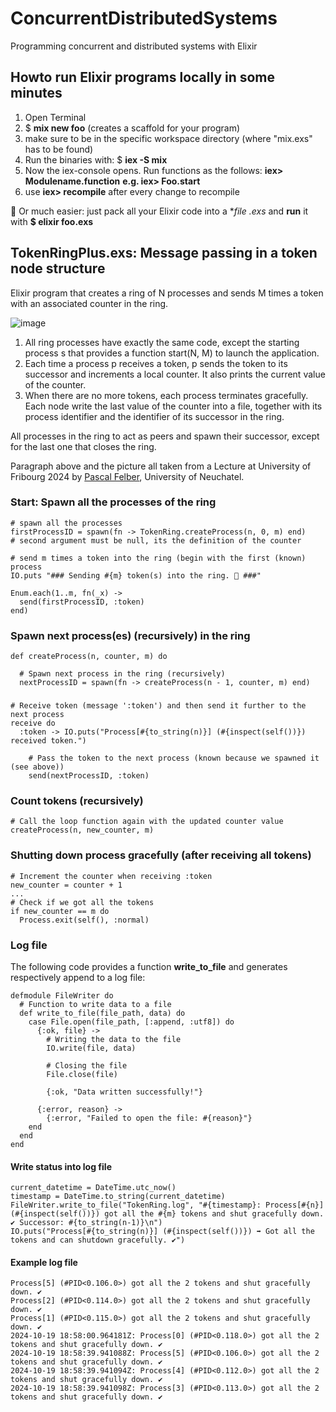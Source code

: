 # ConcurrentDistributedSystems
Programming concurrent and distributed systems with Elixir

## Howto run Elixir programs locally in some minutes
1. Open Terminal
2. $ **mix new foo** (creates a scaffold for your program)
3. make sure to be in the specific workspace directory (where "mix.exs" has to be found)
4. Run the binaries with: $ **iex -S mix**
5. Now the iex-console opens. Run functions as the follows: **iex> Modulename.function** **e.g. iex> Foo.start**
6. use **iex> recompile** after every change to recompile

💬 Or much easier: just pack all your Elixir code into a **file *.exs** and **run** it with **$ elixir foo.exs**

## TokenRingPlus.exs: Message passing in a token node structure
Elixir program that creates a ring of N processes and sends M times a token with an associated
counter in the ring.

![image](https://github.com/user-attachments/assets/77be357c-5371-41ec-9e83-245e7e97ce37)

1. All ring processes have exactly the same code, except the starting process s that
provides a function start(N, M) to launch the application.
2. Each time a process p receives a token, p sends the token to its successor and
increments a local counter. It also prints the current value of the counter.
3. When there are no more tokens, each process terminates gracefully. Each
node write the last value of the counter into a file, together with its process
identifier and the identifier of its successor in the ring.

All processes in the ring to act as peers and spawn their successor, except for the last one that closes the ring.

Paragraph above and the picture all taken from a Lecture at University of Fribourg 2024 by [Pascal Felber](https://www.unine.ch/pascal.felber), University of Neuchatel.

### Start: Spawn all the processes of the ring
```
# spawn all the processes
firstProcessID = spawn(fn -> TokenRing.createProcess(n, 0, m) end)         # second argument must be null, its the definition of the counter

# send m times a token into the ring (begin with the first (known) process
IO.puts "### Sending #{m} token(s) into the ring. 🚀 ###"

Enum.each(1..m, fn(_x) ->
  send(firstProcessID, :token)
end)
```

### Spawn next process(es) (recursively) in the ring
```
def createProcess(n, counter, m) do

  # Spawn next process in the ring (recursively)
  nextProcessID = spawn(fn -> createProcess(n - 1, counter, m) end)
```

### 
```
# Receive token (message ':token') and then send it further to the next process
receive do
  :token -> IO.puts("Process[#{to_string(n)}] (#{inspect(self())}) received token.")
  
    # Pass the token to the next process (known because we spawned it (see above))
    send(nextProcessID, :token)
```

### Count tokens (recursively)
```
# Call the loop function again with the updated counter value
createProcess(n, new_counter, m)
```

### Shutting down process gracefully (after receiving all tokens)
```
# Increment the counter when receiving :token
new_counter = counter + 1
...
# Check if we got all the tokens
if new_counter == m do
  Process.exit(self(), :normal)
```

### Log file
The following code provides a function **write_to_file** and generates respectively append to a log file:

```
defmodule FileWriter do
  # Function to write data to a file
  def write_to_file(file_path, data) do
    case File.open(file_path, [:append, :utf8]) do
      {:ok, file} ->
        # Writing the data to the file
        IO.write(file, data)
        
        # Closing the file
        File.close(file)

        {:ok, "Data written successfully!"}
        
      {:error, reason} ->
        {:error, "Failed to open the file: #{reason}"}
    end
  end
end
```

#### Write status into log file
```
current_datetime = DateTime.utc_now()
timestamp = DateTime.to_string(current_datetime)
FileWriter.write_to_file("TokenRing.log", "#{timestamp}: Process[#{n}] (#{inspect(self())}) got all the #{m} tokens and shut gracefully down. ✔️ Successor: #{to_string(n-1)}\n")
IO.puts("Process[#{to_string(n)}] (#{inspect(self())}) ➡️ Got all the tokens and can shutdown gracefully. ✔️")
```

#### Example log file
```
Process[5] (#PID<0.106.0>) got all the 2 tokens and shut gracefully down. ✔️
Process[2] (#PID<0.114.0>) got all the 2 tokens and shut gracefully down. ✔️
Process[1] (#PID<0.115.0>) got all the 2 tokens and shut gracefully down. ✔️
2024-10-19 18:58:00.964181Z: Process[0] (#PID<0.118.0>) got all the 2 tokens and shut gracefully down. ✔️
2024-10-19 18:58:39.941088Z: Process[5] (#PID<0.106.0>) got all the 2 tokens and shut gracefully down. ✔️
2024-10-19 18:58:39.941094Z: Process[4] (#PID<0.112.0>) got all the 2 tokens and shut gracefully down. ✔️
2024-10-19 18:58:39.941098Z: Process[3] (#PID<0.113.0>) got all the 2 tokens and shut gracefully down. ✔️
```

